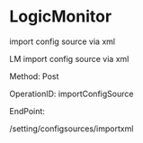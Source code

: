 #     LogicMonitor


import config source via xml

LM import config source via xml

Method: Post

OperationID: importConfigSource

EndPoint:

/setting/configsources/importxml
